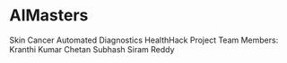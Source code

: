 # AIMasters
Skin Cancer Automated Diagnostics HealthHack Project
Team Members: Kranthi Kumar
              Chetan Subhash
              Siram Reddy
